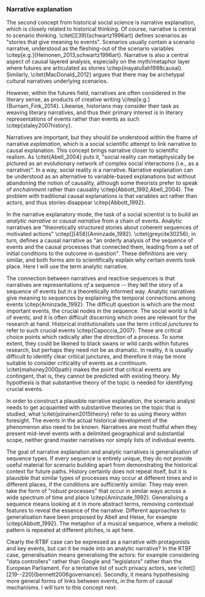 ### Narrative explanation

The second concept from historical social science is narrative explanation, which is closely related to historical thinking. Of course, narrative is central to scenario thinking. \citet[][39]{schwartz1996art} defines scenarios as "stories that give meaning to events". Scenarios usually contain a scenario narrative, understood as the fleshing-out of the scenario variables \citep[e.g.]{Heinonen_2013,schwartz1996art}. Narrative is also a central aspect of causal layered analysis, especially on the myth/metaphor layer where futures are articulated as stories \citep{inayatullah1998causal}. Similarly, \citet{MacDonald_2012} argues that there may be archetypal cultural narratives underlying scenarios.

However, within the futures field, narratives are often considered in the literary sense, as products of creative writing \citep[e.g.]{Burnam_Fink_2014}. Likewise, historians may consider their task as weaving literary narratives, and thus their primary interest is in literary representations of events rather than events as such \citep{staley2007history}.

Narratives are important, but they should be understood within the frame of narrative *explanation*, which is a social scientific attempt to link narrative to causal explanation. This concept brings narrative closer to scientific realism. As \citet{Abell_2004} puts it, "social reality can metaphysically be pictured as an evolutionary network of complex social interactions (i.e., as a narrative)". In a way, social reality *is* a narrative. Narrative explanation can be understood as an alternative to variable-based explanations but without abandoning the notion of causality, although some theorists prefer to speak of *enchainment* rather than causality \citep{Abbott_1992,Abell_2004}. The problem with traditional causal explanations is that variables act rather than actors, and thus stories disappear \citep{Abbott_1992}.

In the narrative explanatory mode, the task of a social scientist is to build an *analytic narrative* or *causal narrative* from a chain of events. Analytic narratives are "theoretically structured stories about coherent sequences of motivated actions" \citep[][458]{Aminzade_1992}. \citet{greycite30256}, in turn, defines a causal narrative as "an orderly analysis of the sequence of events and the causal processes that connected them, leading from a set of initial conditions to the outcome in question". These definitions are very similar, and both forms aim to scientifically explain why certain events took place. Here I will use the term analytic narrative.

The connection between narratives and reactive sequences is that narratives are representations *of* a sequence -- they tell the story of a sequence of events but in a theoretically informed way. Analytic narratives give meaning to sequences by explaining the temporal connections among events \citep{Aminzade_1992}. The difficult question is which are the most important events, the crucial nodes in the sequence. The social world is full of events, and it is often difficult discerning which ones are relevant for the research at hand. Historical institutionalists use the term *critical junctures* to refer to such crucial events \citep{Capoccia_2007}. These are critical choice points which radically alter the direction of a process. To some extent, they could be likened to black swans or wild cards within futures research, but perhaps they need not be as dramatic. In reality, it is usually difficult to identify clear critical junctures, and therefore it may be more suitable to consider criticality of events as a continuum. \citet{mahoney2000path} makes the point that critical events are contingent, that is, they cannot be predicted with existing theory. My hypothesis is that substantive theory of the topic is needed for identifying crucial events.

In order to construct a plausible narrative explanation, the scenario analyst needs to get acquainted with substantive theories on the topic that is studied, what \citet{piirainen2015theory} refer to as using theory within foresight. The events in the actual historical development of the phenomenon also need to be known. Narratives are most fruitful when they present mid-level events with a delimited geographical and substantial scope, neither grand master narratives nor simply lists of individual events.

The goal of narrative explanation and analytic narratives is generalisation of sequence types.
If every sequence is entirely unique, they do not provide useful material for scenario building apart from demonstrating the historical context for future paths.
History certainly does not repeat itself, but it is plausible that similar types of processes may occur at different times and in different places, if the conditions are sufficiently similar.
They may even take the form of "robust processes" that occur in similar ways across a wide spectrum of time and place \citep{Aminzade_1992}.
Generalising a sequence means looking at it in more abstract terms, removing contextual features to reveal the essence of the narrative.
Different approaches to generalisation have been proposed by Abell and Heise, for example \citep{Abbott_1992}.
The metaphor of a musical sequence, where a melodic pattern is repeated at different pitches, is apt here.

Clearly the RTBF case can be expressed as a narrative with protagonists and key events, but can it be made into an analytic narrative?
In the RTBF case, generalisation means generalising the actors: for example considering "data controllers" rather than Google and "legislators" rather than the European Parliament.
For a tentative list of such privacy actors, see \citet[][219--220]{bennett2006governance}.
Secondly, it means hypothesising more general forms of links between events, in the form of causal mechanisms.
I will turn to this concept next.


